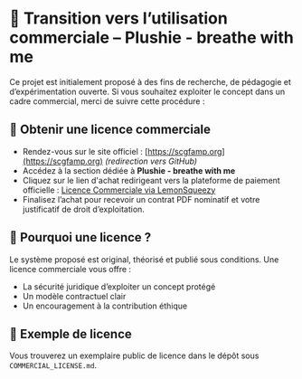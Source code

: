 # 🔁 Transition vers l’utilisation commerciale – Plushie - breathe with me

Ce projet est initialement proposé à des fins de recherche, de pédagogie et d’expérimentation ouverte.
Si vous souhaitez exploiter le concept dans un cadre commercial, merci de suivre cette procédure :

## 🛒 Obtenir une licence commerciale

- Rendez-vous sur le site officiel : [https://scgfamp.org](https://scgfamp.org) *(redirection vers GitHub)*
- Accédez à la section dédiée à **Plushie - breathe with me**
- Cliquez sur le lien d'achat redirigeant vers la plateforme de paiement officielle :
  [Licence Commerciale via LemonSqueezy](https://f-buisson.lemonsqueezy.com/buy/8430de49-9b31-4802-a4e6-0b24f7f69aad)
- Finalisez l’achat pour recevoir un contrat PDF nominatif et votre justificatif de droit d’exploitation.

## 🔐 Pourquoi une licence ?
Le système proposé est original, théorisé et publié sous conditions.
Une licence commerciale vous offre :
- La sécurité juridique d’exploiter un concept protégé
- Un modèle contractuel clair
- Un encouragement à la contribution éthique

## 🧾 Exemple de licence
Vous trouverez un exemplaire public de licence dans le dépôt sous `COMMERCIAL_LICENSE.md`.
